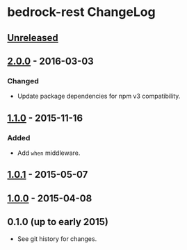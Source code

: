 # bedrock-rest ChangeLog

## [Unreleased]

## [2.0.0] - 2016-03-03

### Changed
- Update package dependencies for npm v3 compatibility.

## [1.1.0] - 2015-11-16

### Added
- Add `when` middleware.

## [1.0.1] - 2015-05-07

## [1.0.0] - 2015-04-08

## 0.1.0 (up to early 2015)

- See git history for changes.

[Unreleased]: https://github.com/digitalbazaar/bedrock-rest/compare/2.0.0...HEAD
[2.0.0]: https://github.com/digitalbazaar/bedrock-rest/compare/1.1.0...2.0.0
[1.1.0]: https://github.com/digitalbazaar/bedrock-rest/compare/1.0.1...1.1.0
[1.0.1]: https://github.com/digitalbazaar/bedrock-rest/compare/1.0.0...1.0.1
[1.0.0]: https://github.com/digitalbazaar/bedrock-rest/compare/0.1.0...1.0.0
